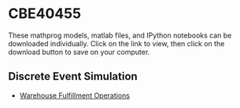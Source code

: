 CBE40455
========

These mathprog models, matlab files, and IPython notebooks can be downloaded individually. Click on the link to view, then click on the download button to save on your computer.

## Discrete Event Simulation

* [Warehouse Fulfillment Operations](http://nbviewer.ipython.org/github/jckantor/CBE40455/blob/master/notebooks/Warehouse%20Fulfillment%20Operations.ipynb)
